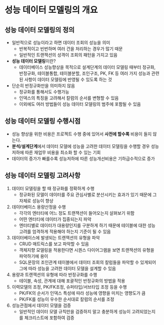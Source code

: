 # 성능 데이터 모델링의 개요

## 성능 데이터 모델링의 정의

* 일반적으로 성능이라고 하면 데이터 조회의 성능을 의미
  * 반복적이고 빈번하며 여러 건을 처리하는 경우가 많기 때문
  * 일반적인 트랜잭션의 성격이 조회의 패턴을 가지고 있음
* **성능 데이터 모델링**이란?
  * 데이터베이스 성능향상을 목적으로 설계단계의 데이터 모델링 때부터 정규화, 반정규화, 테이블통합, 테이블분할, 조인구조, PK, FK 등 여러 가지 성능과 관련된 사항이 데이터 모델링에 반영될 수 있도록 하는 것
* 단순히 반정규화만을 의미하지 않음
  * 정규화를 통해서도 수행가능
  * 인덱스의 특징을 고려해서 칼럼의 순서를 변형할 수 있음
  * 이외에도 여러 방법들이 성능 데이터 모델링의 범주에 포함될 수 있음

## 성능 데이터 모델링 수행시점

* 성능 향상을 위한 비용은 프로젝트 수행 중에 있어서 **사전에 할수록** 비용이 들지 않는다.
* **분석/설계단계**에서 데이터 모델에 성능을 고려한 데이터 모델링을 수행할 경우 성능저하에 따른 재업무 비용을 최소화 할 수 있는 기회
* 데이터의 증가가 빠를수록 성능저하에 따른 성능개선비용은 기하급수적으로 증가

## 성능 데이터 모델링 고려사항

1. 데이터 모델링을 할 때 정규화를 정확하게 수행
   * 정규화된 모델이 데이터를 주요 관심사별로 분산시키는 효과가 있기 때문에 그 자체로 성능이 향상
2. 데이터베이스 용량산정을 수행
   * 각각의 엔터티에 어느 정도 트랜잭션이 들어오는지 살펴보기 위함
   * 어떤 엔터티에 데이터가 집중되는지 파악
   * 엔터티별로 데이터가 대용량인지를 구분하게 하기 때문에 테이블에 대한 성능고려를 엄격하게 적용해야 하는지 기준이 될 수 있음
3. 데이터베이스에 발생되는 트랜잭션의 유형을 파악
   * CRUD 매트릭스를 보고 파악할 수 있음
   * 객체지향 모델링을 적용한다면 시퀀스 다이어그램을 보면 트랜잭션의 유형을 파악하기에 용이
   * SQL문장의 조인관계 테이블에서 데이터 조회의 칼럼들을 파악할 수 있게되어 그에 따라 성능을 고려한 데이터 모델을 설계할 수 있음
4. 용량과 트랜잭션의 유형에 따라 반정규화를 수행
   * 테이블, 속성, 관계에 대해 포괄적인 반정규화의 방법을 적용
5. 이력모델의 조정, PK/FK조정, 슈퍼타입/서브타입 조정 등을 수행
   * PK/FK의 순서가 인덱스 특성에 따라 성능에 영향을 미치는 영향도가 큼
   * PK/FK를 성능이 우수한 순서대로 칼럼의 순서를 조정
6. 성능관점에서 데이터 모델을 검증
   * 일반적인 데이터 모델 규칙만을 검증하지 말고 충분하게 성능이 고려되었는지를 체크리스트에 포함하여 검증